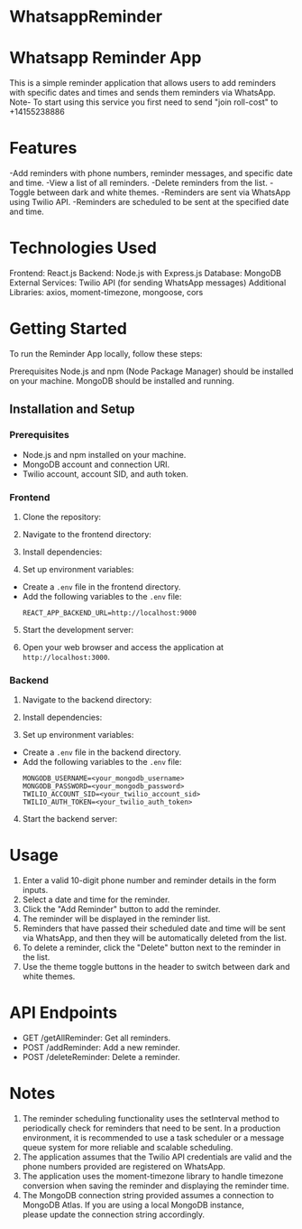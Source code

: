 # WhatsappReminder

# Whatsapp Reminder App

This is a simple reminder application that allows users to add reminders with specific dates and times and sends them reminders via WhatsApp.
Note-
To start using this service you first need to send "join roll-cost" to +14155238886


# Features

-Add reminders with phone numbers, reminder messages, and specific date and time.
-View a list of all reminders.
-Delete reminders from the list.
-Toggle between dark and white themes.
-Reminders are sent via WhatsApp using Twilio API.
-Reminders are scheduled to be sent at the specified date and time.

# Technologies Used

Frontend: React.js
Backend: Node.js with Express.js
Database: MongoDB
External Services: Twilio API (for sending WhatsApp messages)
Additional Libraries: axios, moment-timezone, mongoose, cors

# Getting Started

To run the Reminder App locally, follow these steps:

Prerequisites
Node.js and npm (Node Package Manager) should be installed on your machine.
MongoDB should be installed and running.

## Installation and Setup

### Prerequisites

- Node.js and npm installed on your machine.
- MongoDB account and connection URI.
- Twilio account, account SID, and auth token.

### Frontend

1. Clone the repository:

2. Navigate to the frontend directory:

3. Install dependencies:

4. Set up environment variables:
- Create a `.env` file in the frontend directory.
- Add the following variables to the `.env` file:
  ```
  REACT_APP_BACKEND_URL=http://localhost:9000
  ```

5. Start the development server:

6. Open your web browser and access the application at `http://localhost:3000`.

### Backend

1. Navigate to the backend directory:

2. Install dependencies:

3. Set up environment variables:
- Create a `.env` file in the backend directory.
- Add the following variables to the `.env` file:
  ```
  MONGODB_USERNAME=<your_mongodb_username>
  MONGODB_PASSWORD=<your_mongodb_password>
  TWILIO_ACCOUNT_SID=<your_twilio_account_sid>
  TWILIO_AUTH_TOKEN=<your_twilio_auth_token>
  ```

4. Start the backend server:

# Usage

1. Enter a valid 10-digit phone number and reminder details in the form inputs.
2. Select a date and time for the reminder.
3. Click the "Add Reminder" button to add the reminder.
4. The reminder will be displayed in the reminder list.
5. Reminders that have passed their scheduled date and time will be sent via WhatsApp, and then they will be automatically        deleted from the list.
6. To delete a reminder, click the "Delete" button next to the reminder in the list.
7. Use the theme toggle buttons in the header to switch between dark and white themes.

# API Endpoints

- GET /getAllReminder: Get all reminders.
- POST /addReminder: Add a new reminder.
- POST /deleteReminder: Delete a reminder.

# Notes

1. The reminder scheduling functionality uses the setInterval method to periodically check for reminders that need to be sent.    In a production environment, it is recommended to use a task scheduler or a message queue system for more reliable and        scalable scheduling.
2. The application assumes that the Twilio API credentials are valid and the phone numbers provided are registered on            WhatsApp.
4. The application uses the moment-timezone library to handle timezone conversion when saving the reminder and displaying the    reminder time.
5. The MongoDB connection string provided assumes a connection to MongoDB Atlas. If you are using a local MongoDB instance,   
   please update the connection string accordingly.

